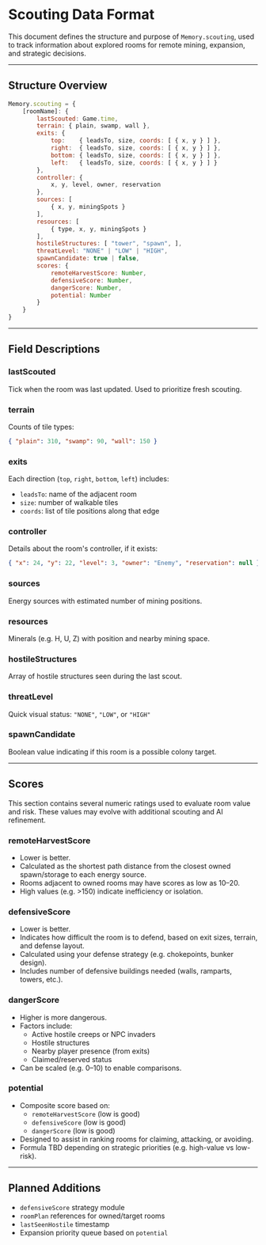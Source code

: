 # Scouting Data Format

This document defines the structure and purpose of `Memory.scouting`, used to track information about explored rooms for remote mining, expansion, and strategic decisions.

---

## Structure Overview

```js
Memory.scouting = {
    [roomName]: {
        lastScouted: Game.time,
        terrain: { plain, swamp, wall },
        exits: {
            top:    { leadsTo, size, coords: [ { x, y } ] },
            right:  { leadsTo, size, coords: [ { x, y } ] },
            bottom: { leadsTo, size, coords: [ { x, y } ] },
            left:   { leadsTo, size, coords: [ { x, y } ] }
        },
        controller: {
            x, y, level, owner, reservation
        },
        sources: [
            { x, y, miningSpots }
        ],
        resources: [
            { type, x, y, miningSpots }
        ],
        hostileStructures: [ "tower", "spawn", ],
        threatLevel: "NONE" | "LOW" | "HIGH",
        spawnCandidate: true | false,
        scores: {
            remoteHarvestScore: Number,
            defensiveScore: Number,
            dangerScore: Number,
            potential: Number
        }
    }
}
```

---

## Field Descriptions

### lastScouted
Tick when the room was last updated. Used to prioritize fresh scouting.

### terrain
Counts of tile types:
```json
{ "plain": 310, "swamp": 90, "wall": 150 }
```

### exits
Each direction (`top`, `right`, `bottom`, `left`) includes:
- `leadsTo`: name of the adjacent room
- `size`: number of walkable tiles
- `coords`: list of tile positions along that edge

### controller
Details about the room's controller, if it exists:
```json
{ "x": 24, "y": 22, "level": 3, "owner": "Enemy", "reservation": null }
```

### sources
Energy sources with estimated number of mining positions.

### resources
Minerals (e.g. H, U, Z) with position and nearby mining space.

### hostileStructures
Array of hostile structures seen during the last scout.

### threatLevel
Quick visual status: `"NONE"`, `"LOW"`, or `"HIGH"`

### spawnCandidate
Boolean value indicating if this room is a possible colony target.

---

## Scores

This section contains several numeric ratings used to evaluate room value and risk. These values may evolve with additional scouting and AI refinement.

### remoteHarvestScore
- Lower is better.
- Calculated as the shortest path distance from the closest owned spawn/storage to each energy source.
- Rooms adjacent to owned rooms may have scores as low as 10–20.
- High values (e.g. >150) indicate inefficiency or isolation.

### defensiveScore
- Lower is better.
- Indicates how difficult the room is to defend, based on exit sizes, terrain, and defense layout.
- Calculated using your defense strategy (e.g. chokepoints, bunker design).
- Includes number of defensive buildings needed (walls, ramparts, towers, etc.).

### dangerScore
- Higher is more dangerous.
- Factors include:
    - Active hostile creeps or NPC invaders
    - Hostile structures
    - Nearby player presence (from exits)
    - Claimed/reserved status
- Can be scaled (e.g. 0–10) to enable comparisons.

### potential
- Composite score based on:
    - `remoteHarvestScore` (low is good)
    - `defensiveScore` (low is good)
    - `dangerScore` (low is good)
- Designed to assist in ranking rooms for claiming, attacking, or avoiding.
- Formula TBD depending on strategic priorities (e.g. high-value vs low-risk).

---

## Planned Additions

- `defensiveScore` strategy module
- `roomPlan` references for owned/target rooms
- `lastSeenHostile` timestamp
- Expansion priority queue based on `potential`
